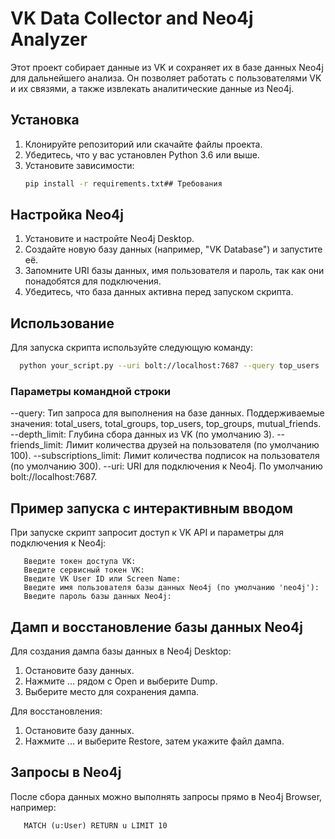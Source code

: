 # VK Data Collector and Neo4j Analyzer

Этот проект собирает данные из VK и сохраняет их в базе данных Neo4j для дальнейшего анализа. Он позволяет работать с пользователями VK и их связями, а также извлекать аналитические данные из Neo4j.

## Установка

1. Клонируйте репозиторий или скачайте файлы проекта.
2. Убедитесь, что у вас установлен Python 3.6 или выше.
3. Установите зависимости:
   ```bash
   pip install -r requirements.txt## Требования
   ```

## Настройка Neo4j

1. Установите и настройте Neo4j Desktop.
2. Создайте новую базу данных (например, "VK Database") и запустите её.
3. Запомните URI базы данных, имя пользователя и пароль, так как они понадобятся для подключения.
4. Убедитесь, что база данных активна перед запуском скрипта.

## Использование

Для запуска скрипта используйте следующую команду:
 ```bash
   python your_script.py --uri bolt://localhost:7687 --query top_users
 ```

### Параметры командной строки

--query: Тип запроса для выполнения на базе данных. Поддерживаемые значения: total_users, total_groups, top_users, top_groups, mutual_friends.
--depth_limit: Глубина сбора данных из VK (по умолчанию 3).
--friends_limit: Лимит количества друзей на пользователя (по умолчанию 100).
--subscriptions_limit: Лимит количества подписок на пользователя (по умолчанию 300).
--uri: URI для подключения к Neo4j. По умолчанию bolt://localhost:7687.

## Пример запуска с интерактивным вводом

При запуске скрипт запросит доступ к VK API и параметры для подключения к Neo4j:

```plaintext
   Введите токен доступа VK: 
   Введите сервисный токен VK: 
   Введите VK User ID или Screen Name: 
   Введите имя пользователя базы данных Neo4j (по умолчанию 'neo4j'): 
   Введите пароль базы данных Neo4j:
```
## Дамп и восстановление базы данных Neo4j

Для создания дампа базы данных в Neo4j Desktop:
1. Остановите базу данных.
2. Нажмите ... рядом с Open и выберите Dump.
3. Выберите место для сохранения дампа.

Для восстановления:
1. Остановите базу данных.
2. Нажмите ... и выберите Restore, затем укажите файл дампа.

## Запросы в Neo4j
После сбора данных можно выполнять запросы прямо в Neo4j Browser, например:

```cypher
   MATCH (u:User) RETURN u LIMIT 10
```
